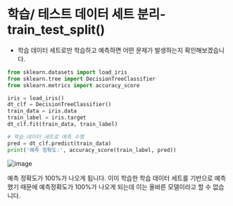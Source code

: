 # 학습/ 테스트 데이터 세트 분리- train_test_split()  

- 학습 데이터 세트로만 학습하고 예측하면 어떤 문제가 발생하는지 확인해보겠습니다. 
```python
from sklearn.datasets import load_iris
from sklearn.tree import DecisionTreeClassifier
from sklearn.metrics import accuracy_score

iris = load_iris()
dt_clf = DecisionTreeClassifier()
train_data = iris.data
train_label = iris.target
dt_clf.fit(train_data, train_label)

# 학습 데이터 세트로 예측 수행
pred = dt_clf.predict(train_data)
print('예측 정확도:', accuracy_score(train_label, pred))
```

![image](https://github.com/Solomon9702/TIL/assets/84561497/e43a1629-528e-45ba-b817-2947c34dd59d)

예측 정확도가 100%가 나오게 됩니다.  이미 학습한 학습 데이터 세트를 기반으로 예측했기 때문에 예측정확도가 100%가 나오게 되는데 이는 올바른 모델이라고 할 수 없습니다. 


